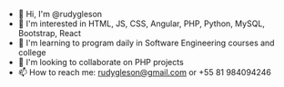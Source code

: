 - 👋 Hi, I'm @rudygleson
- 👀 I'm interested in HTML, JS, CSS, Angular, PHP, Python, MySQL, Bootstrap, React
- 🌱 I'm learning to program daily in Software Engineering courses and college
- 💞️ I'm looking to collaborate on PHP projects
- 📫 How to reach me: rudygleson@gmail.com or +55 81 984094246
<!---
rudygleson/rudygleson is a ✨ special ✨ repository because its `README.md` (this file) appears on your GitHub profile.
You can click the Preview link to take a look at your changes.
--->
